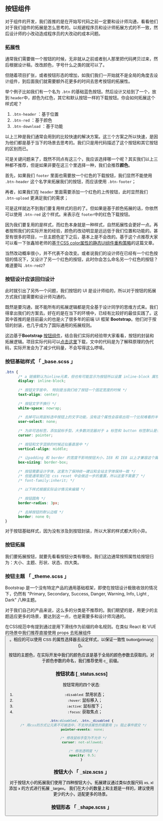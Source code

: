 
## 按钮组件

对于组件的开发，我们首推的是在开始写代码之前一定要和设计师沟通，看看他们对于我们组件的拓展是怎么思考的。以规避程序员和设计师拓展方式的不一致，然后设计师的小改动造成程序员的大改动的成本问题。

### 拓展性

通常我们需要做一个按钮的时候，无非就从之前或者别人那里把代码拷贝过来，然后根据设计稿，改改颜色，字号什么之类的就可以了。

但随着项目扩张，或者按钮形态的增加，如我们我们一开始就不是全局的角度去设计组件，到后面我们就需要额外花更多的时间去思考按钮的拓展性。

举个例子比如我们有一个名为 `.btn` 的基础蓝色按钮。然后设计又给到了一个，放到 `header`中，颜色为红色，其它和默认按钮一样的下载按钮。你会如何拓展这个样式呢？ 

1. `.btn-header` ：基于位置
2. `.btn-red` ：基于颜色
3. `.btn-download` ：基于功能

以上三种是我们通常会用到的比较快速的解决方案。这三个方案之所以快速，是因为他们都是基于当下的场景去思考的。我们只是用代码描述了这个按钮和其它按钮的区别而已。

可是关键问题来了，既然不同点有这三个，我应该选择哪一个呢？其实我们以上三种都不推荐，但是如果非要在这三个里选择一种，我们会推荐**颜色**。

首先，如果我们 `footer` 里面也需要放一个红色的下载按钮，我们显然不能使用 `.btn-header` 这个名字来拓展我们的按钮，而应该使用 `.btn-footer`；

再者，如果我们在 `header` 里面需要添加一个红色的上传按钮，此时显然我们 `.btn-upload` 更满足我们的需求；

可是这样就达不到我们要复用样式的目的了。但如果是基于颜色拓展的话，你依然可以使用 `.btn-red` 这个样式。来表示在 `footer`中的红色下载按钮。

因为我们要复用的是样式，而红色本身就是一种样式，自然拓展性会更好一点。再者按照我们的实际开发的经验，颜色的改动明显是远远低于我们位置和功能的。甚至有很多的项目，一旦主题色定下之后，基本上是不会改的。基于这个点推荐大家可以看一下张鑫旭老师的[基于CSS color属性的静态UI组件重构策略](https://www.zhangxinxu.com/wordpress/2016/11/development-ui-component-based-on-css-color/)的这篇文章。

当然改动概率很小，并不代表不会改变。或者说我们的设计师在已经有一个红色按钮的情况下，又设计了另一个红色的按钮，此时你会怎么命名另一个红色的按钮？难道要叫 `.btn-red2`?

### 按钮设计应该回归设计

此时就引出了另外一个问题，我们按钮的 UI 是设计师给的，所以对于按钮的拓展方式我们是需要和设计师沟通的。

既然是要沟通，就不能所有的拓展逻辑都是完全基于设计同学的思维方式来。我们得拿出我们的方案去。好在的是在当下的环境中，已经有比较好的最佳实践了。这其中首推的是目前最火的也是火了很多年的前端 UI 框架 **Bootstrap**。他们对于按钮的封装，也几乎成为了国际通用的拓展规则。

这边基于**Bootstrap** [按钮组件](https://v4.bootcss.com/docs/4.0/components/buttons/)，结合我们实际的经验带大家看看，按钮的封装和拓展逻辑。项目实际代码可以[点击这里]()下载，文中的代码是为了解释原理的伪代码，实际开发会为了减少代码量，不会写得这么啰嗦。

### 按钮基础样式 「 _base.scss 」

```css
.btn {
      /* a 链接默认为inline元素，但也有可能显示为按钮所以设置 inline-block 属性 */
      display: inline-block; 
      
      /* 按钮文字居中， 特别是当我们给了按钮一个固定宽度的时候 */
      text-align: center;
      
      /* 按钮文字不换行 */
      white-space: nowrap; 
      
      /* 去掉可以用鼠标选中按钮上的文字功能，没有这个属性会容易出现一个比较难看的半透明框 */
      user-select: none;  
      
      /* 为非可选标签，添加鼠标手型。大多数浏览器对于 a 标签和 button 标签默认是有这个属性的，但其它标签就不一定了 */
      cursor: pointer;
      
      /* 按钮和文字混排的时候近似垂直居中 */      
      vertical-align: middle; 
      
      /* 让padding 和 border 的宽度不影响按钮大小，IE8 和 IE8 以上才兼容这个属性 */
      box-sizing: border-box;
      
      /* 按钮需要设计字体，这里为了保持统一建议和全站主字体保持一致 */
      /* 但是通常我们在 css reset 中会做这一步的重置，所以这里不需要了 */
      /* font-family:inherit; */
      
      /* 以下样式根据实际设计情况来编辑 */
     
      /* 按钮圆角 */
      border-radius: 3px; 
      
      /* 去掉按钮的默认边框 */
      border: none 0; 
}          
```
对于按钮基础样式，因为没有涉及到按钮封装，所以大家的样式都大同小异。

### 按钮拓展

我们要拓展按钮，就要先看看按钮分类有哪些。我们这边通常按照属性给按钮归为：大小、主题、形状、状态、四大类。

### 按钮主题 「 _theme.scss 」

Bootstrap 是一个没有特定产品的通用基础框架，即使在按钮设计极致收敛的情况下，仍然有 "Primary, Secondary, Success, Danger, Warning, Info, Light , Dark" 八种主题。

对于我们自己的产品来说，这么多的分类是不推荐的。我们期望的是，用更少的主题适应更多的场景，要达到这一点，也是需要多和设计师沟通的。

在CSS规范中有提到通过是用下滑线作为前缀的命名规则。在类似 React 和 VUE 的场景中我们推荐直接使用 props 去拓展组件 <Button primary />。相应的可以使用 CSS 的属性选择器去设定样式，以保证一致性 button[primary]{}。

按钮的主题色，在实际开发中我们的颜色应该是基于全局的颜色参数去获取的。对于颜色参数的命名，我们推荐使用 c_ 前缀。

### 按钮状态 [_status.scss]

按钮常用的四个状态:

1. `:disabled`: 禁用状态；
2. `:hover`: 鼠标移入；
3. `:active`: 鼠标按下；
4. `:focus`: 获取焦点；


```css
.btn:disabled, .btn._disabled {
  /* 用css的方式让元素不可被选中，不支持该属性的需要用 js 阻止事件提交 */
  pointer-events: none; 
   
  /* 修改鼠标手型为不允许 */
  cursor: not-allowed; 
  
  /* 修改透明度 */
  opacity: 0.5; 
}
```
### 按钮大小 「 _size.scss 」

对于按钮大小的拓展我们使用了四种按钮大小。拓展建议通过类似衣服尺码 xs, xl 添加 x 的方式进行拓展 _largex。
我们在大小的数量上和主题是一样的，建议使用更少的大小，适配更多的场景。


### 按钮形态 「 _shape.scss 」

